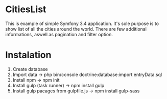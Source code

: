 CitiesList
======

This is example of simple Symfony 3.4 application. It's sole purpose is to show list of all the cities around the world.
There are few additional informations, aswell as pagination and filter option.

Instalation
===
1) Create database
2) Import data -> php bin/console doctrine:database:import entryData.sql
3) Install npm -> npm init
4) Install gulp (task runner) -> npm install gulp
5) Install gulp pacages from gulpfile.js -> npm install gulp-sass